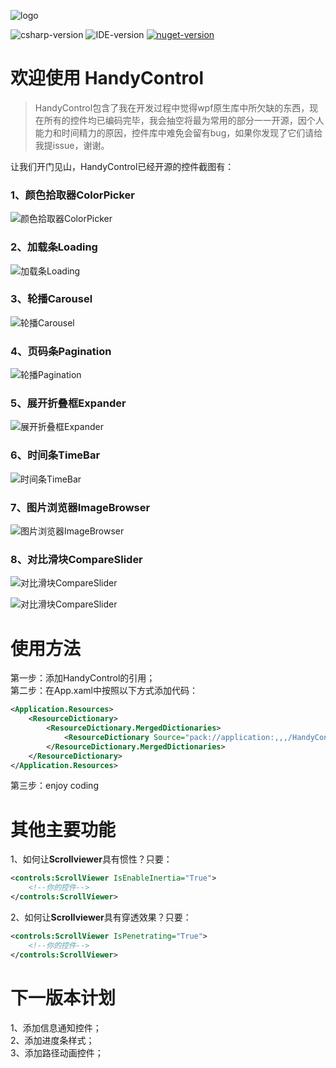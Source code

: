 ![logo](https://raw.githubusercontent.com/NaBian/HandyControl/master/Resources/icon.png)

![csharp-version](https://raw.githubusercontent.com/NaBian/HandyControl/master/Resources/csharp-version.png) ![IDE-version](https://raw.githubusercontent.com/NaBian/HandyControl/master/Resources/IDE-version.png) [![nuget-version](https://raw.githubusercontent.com/NaBian/HandyControl/master/Resources/nuget-version.png)](https://www.nuget.org/packages/HandyControl)

# 欢迎使用 HandyControl

> HandyControl包含了我在开发过程中觉得wpf原生库中所欠缺的东西，现在所有的控件均已编码完毕，我会抽空将最为常用的部分一一开源，因个人能力和时间精力的原因，控件库中难免会留有bug，如果你发现了它们请给我提issue，谢谢。

让我们开门见山，HandyControl已经开源的控件截图有：

### 1、颜色拾取器ColorPicker

![颜色拾取器ColorPicker](https://raw.githubusercontent.com/NaBian/HandyControl/master/Resources/ColorPicker.gif)

### 2、加载条Loading

![加载条Loading](https://raw.githubusercontent.com/NaBian/HandyControl/master/Resources/Loading.gif)

### 3、轮播Carousel

![轮播Carousel](https://raw.githubusercontent.com/NaBian/HandyControl/master/Resources/Carousel.gif)

### 4、页码条Pagination

![轮播Pagination](https://raw.githubusercontent.com/NaBian/HandyControl/master/Resources/Pagination.gif)

### 5、展开折叠框Expander

![展开折叠框Expander](https://raw.githubusercontent.com/NaBian/HandyControl/master/Resources/Expander.gif)

### 6、时间条TimeBar

![时间条TimeBar](https://raw.githubusercontent.com/NaBian/HandyControl/master/Resources/TimeBar.gif)

### 7、图片浏览器ImageBrowser

![图片浏览器ImageBrowser](https://raw.githubusercontent.com/NaBian/HandyControl/master/Resources/ImageBrowser.gif)

### 8、对比滑块CompareSlider
![对比滑块CompareSlider](https://raw.githubusercontent.com/NaBian/HandyControl/master/Resources/CompareSlider-h.gif)

![对比滑块CompareSlider](https://raw.githubusercontent.com/NaBian/HandyControl/master/Resources/CompareSlider-v.gif)

# 使用方法

第一步：添加HandyControl的引用；  
第二步：在App.xaml中按照以下方式添加代码：  
```XML
<Application.Resources>
    <ResourceDictionary>
        <ResourceDictionary.MergedDictionaries>
            <ResourceDictionary Source="pack://application:,,,/HandyControl;component/Themes/ThemesDefault.xaml"/>
        </ResourceDictionary.MergedDictionaries>
    </ResourceDictionary>
</Application.Resources>
```
第三步：enjoy coding

# 其他主要功能
1、如何让**Scrollviewer**具有惯性？只要：
```XML
<controls:ScrollViewer IsEnableInertia="True">
    <!--你的控件-->
</controls:ScrollViewer>
```

2、如何让**Scrollviewer**具有穿透效果？只要：
```XML
<controls:ScrollViewer IsPenetrating="True">
    <!--你的控件-->
</controls:ScrollViewer>
```

# 下一版本计划

1、添加信息通知控件；  
2、添加进度条样式；  
3、添加路径动画控件；
